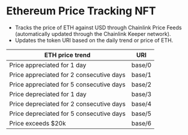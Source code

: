 # Ethereum Price Tracking NFT

* Tracks the price of ETH against USD through Chainlink Price Feeds (automatically updated through the Chainlink Keeper network).
* Updates the token URI based on the daily trend or price of ETH.

| ETH price trend                          | URI    |
|------------------------------------------|--------|
| Price appreciated for 1 day              | base/0 |
| Price appreciated for 2 consecutive days | base/1 |
| Price appreciated for 5 consecutive days | base/2 |
| Price depreciated for 1 day              | base/3 |
| Price depreciated for 2 consecutive days | base/4 |
| Price depreciated for 5 consecutive days | base/5 |
| Price exceeds $20k                       | base/6 |
